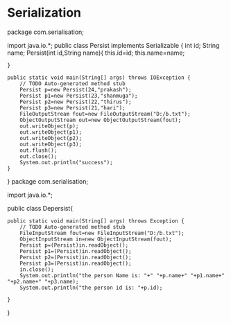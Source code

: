 # Serialization
package com.serialisation;

import java.io.*;
public class Persist implements Serializable {
  int id;
	 String name;
	Persist(int id,String name){
		this.id=id;
		this.name=name;
		
	}

	public static void main(String[] args) throws IOException {
		// TODO Auto-generated method stub
		Persist p=new Persist(24,"prakash");
		Persist p1=new Persist(23,"shanmuga");
		Persist p2=new Persist(22,"thirus");
		Persist p3=new Persist(21,"hari");
		FileOutputStream fout=new FileOutputStream("D:/b.txt");
		ObjectOutputStream out=new ObjectOutputStream(fout);
		out.writeObject(p);
		out.writeObject(p1);
		out.writeObject(p2);
		out.writeObject(p3);
		out.flush();
		out.close();
		System.out.println("success");
	}

	

}
package com.serialisation;

import java.io.*;

public class Depersist{

	public static void main(String[] args) throws Exception {
		// TODO Auto-generated method stub
		FileInputStream fout=new FileInputStream("D:/b.txt");
		ObjectInputStream in=new ObjectInputStream(fout);
		Persist p=(Persist)in.readObject();
		Persist p1=(Persist)in.readObject();
		Persist p2=(Persist)in.readObject();
		Persist p3=(Persist)in.readObject();
		in.close();
		System.out.println("the person Name is: "+" "+p.name+" "+p1.name+" "+p2.name+" "+p3.name);
		System.out.println("the person id is: "+p.id);

	}

}
